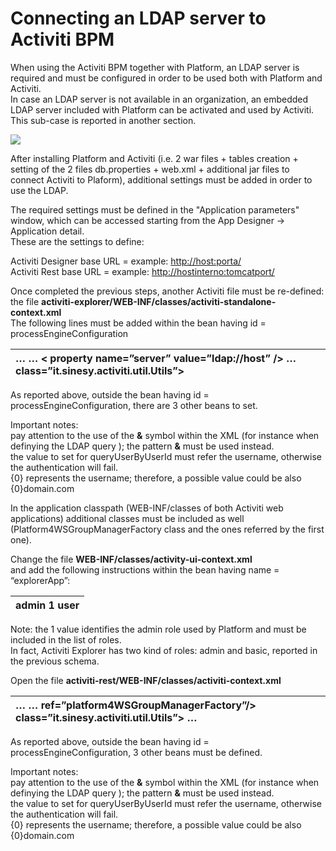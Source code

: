 # Connecting an LDAP server to Activiti BPM

When using the Activiti BPM together with Platform, an LDAP server is required and must be configured in order to be used both with Platform and Activiti.  
In case an LDAP server is not available in an organization, an embedded LDAP server included with Platform can be activated and used by Activiti. This sub-case is reported in another section.

![](http://4wsplatform.org/wp-content/plugins../../uploads/media/identitymanagementusermanual/image10.png)

After installing Platform and Activiti \(i.e. 2 war files + tables creation + setting of the 2 files db.properties + web.xml + additional jar files to connect Activiti to Plaform\), additional settings must be added in order to use the LDAP.

The required settings must be defined in the "Application parameters" window, which can be accessed starting from the App Designer -&gt; Application detail.  
These are the settings to define:

Activiti Designer base URL = example: [http://host:porta/](http://host:porta/)  
Activiti Rest base URL = example: [http://hostinterno:tomcatport/](http://hostinterno:tomcatport/)

Once completed the previous steps, another Activiti file must be re-defined: the file **activiti-explorer/WEB-INF/classes/activiti-standalone-context.xml**  
The following lines must be added within the bean having id = processEngineConfiguration

| …        …      &lt; **property name=”server” value=”ldap://host” /&gt;**                                       **…**     **class=”it.sinesy.activiti.util.Utils”&gt;** |
| :--- |


As reported above, outside the bean having id = processEngineConfiguration, there are 3 other beans to set.

Important notes:  
pay attention to the use of the **&** symbol within the XML \(for instance when definying the LDAP query \); the pattern **&** must be used instead.  
the value to set for queryUserByUserId must refer the username, otherwise the authentication will fail.  
{0} represents the username; therefore, a possible value could be also {0}domain.com

In the application classpath \(WEB-INF/classes of both Activiti web applications\) additional classes must be included as well \(Platform4WSGroupManagerFactory class and the ones referred by the first one\).

Change the file **WEB-INF/classes/activity-ui-context.xml**  
and add the following instructions within the bean having name = “explorerApp”:

| admin  **1**      user |
| :--- |


Note: the 1 value identifies the admin role used by Platform and must be included in the list of roles.  
In fact, Activiti Explorer has two kind of roles: admin and basic, reported in the previous schema.

Open the file **activiti-rest/WEB-INF/classes/activiti-context.xml**

| …       …                         **ref=”platform4WSGroupManagerFactory”/&gt;**                    **class=”it.sinesy.activiti.util.Utils”&gt;**    … |
| :--- |


As reported above, outside the bean having id = processEngineConfiguration, 3 other beans must be defined.

Important notes:  
pay attention to the use of the **&** symbol within the XML \(for instance when definying the LDAP query \); the pattern **&** must be used instead.  
the value to set for queryUserByUserId must refer the username, otherwise the authentication will fail.  
{0} represents the username; therefore, a possible value could be also {0}domain.com

